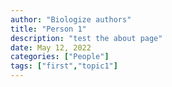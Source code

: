 ```yaml
---
author: "Biologize authors"
title: "Person 1"
description: "test the about page"
date: May 12, 2022
categories: ["People"]
tags: ["first","topic1"]
---
```

